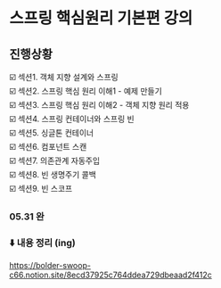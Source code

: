# 스프링 핵심원리 기본편 강의

## 진행상황
☑️ 섹션1. 객체 지향 설계와 스프링   
☑️ 섹션2. 스프링 핵심 원리 이해1 - 예제 만들기   
☑️ 섹션3. 스프링 핵심 원리 이해2 - 객체 지향 원리 적용   
☑️ 섹션4. 스프링 컨테이너와 스프링 빈   
☑️ 섹션5. 싱글톤 컨테이너   
☑️ 섹션6. 컴포넌트 스캔   
☑️ 섹션7. 의존관계 자동주입    
☑️ 섹션8. 빈 생명주기 콜백    
☑️ 섹션9. 빈 스코프  

### 05.31 완 

### ⬇️ 내용 정리 (ing)
https://bolder-swoop-c66.notion.site/8ecd37925c764ddea729dbeaad2f412c
